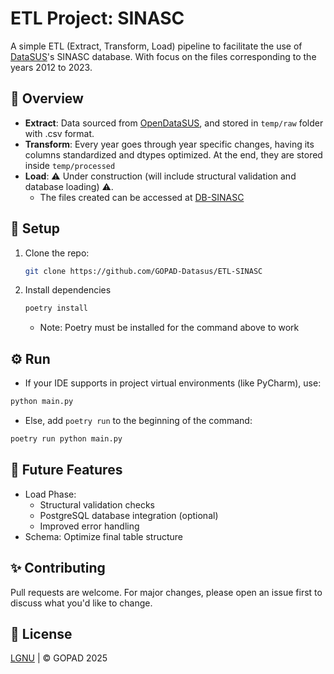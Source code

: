 # ETL Project: SINASC

A simple ETL (Extract, Transform, Load) pipeline to facilitate the use of
[DataSUS](https://datasus.saude.gov.br/transferencia-de-arquivos/)'s SINASC database.
With focus on the files corresponding to the years 2012 to 2023.

## 📌 Overview
- **Extract**: Data sourced from [OpenDataSUS](https://opendatasus.saude.gov.br/), and stored in ``temp/raw`` folder with .csv format.
- **Transform**: Every year goes through year specific changes, having its columns standardized and dtypes optimized. At the end, they
are stored inside ``temp/processed``
- **Load**: ⚠ Under construction (will include structural validation and database loading) ⚠.
  - The files created can be accessed at [DB-SINASC](https://github.com/GOPAD-Datasus/DB_SINASC)

## 🚀 Setup
1. Clone the repo:
   ```bash
   git clone https://github.com/GOPAD-Datasus/ETL-SINASC
   ```
2. Install dependencies
   ```bash
   poetry install
   ```
   - Note: Poetry must be installed for the command above to work

## ⚙ Run
- If your IDE supports in project virtual environments (like PyCharm), use:
```bash
python main.py
```
- Else, add ``poetry run`` to the beginning of the command:
```bash
poetry run python main.py
```

## 🔮 Future Features
- Load Phase:
  - Structural validation checks 
  - PostgreSQL database integration (optional)
  - Improved error handling 
- Schema: Optimize final table structure

## ✨ Contributing

Pull requests are welcome. For major changes, please open an issue first to discuss what you'd like to change.

## 📝 License
[LGNU](LICENSE) | © GOPAD 2025